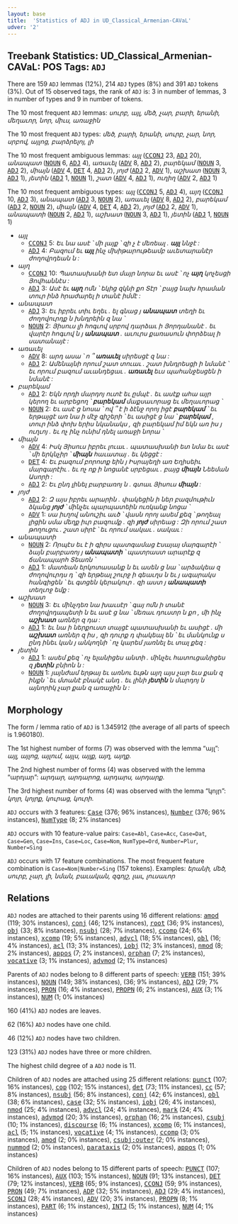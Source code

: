 ```yaml
---
layout: base
title:  'Statistics of ADJ in UD_Classical_Armenian-CAVaL'
udver: '2'
---
```


## Treebank Statistics: UD_Classical_Armenian-CAVaL: POS Tags: `ADJ`

There are 159 `ADJ` lemmas (12%), 214 `ADJ` types (8%) and 391 `ADJ` tokens (3%).
Out of 15 observed tags, the rank of `ADJ` is: 3 in number of lemmas, 3 in number of types and 9 in number of tokens.

The 10 most frequent `ADJ` lemmas: <em>սուրբ, այլ, մեծ, չար, բարի, երանի, մեղաւոր, նոր, միւս, առաջին</em>

The 10 most frequent `ADJ` types:  <em>մեծ, բարի, երանի, սուրբ, չար, նոր, սրբով, այլոց, բարձրելոյ, լի</em>

The 10 most frequent ambiguous lemmas: <em>այլ</em> (<tt><a href="xcl_caval-pos-CCONJ.html">CCONJ</a></tt> 23, <tt><a href="xcl_caval-pos-ADJ.html">ADJ</a></tt> 20), <em>անապատ</em> (<tt><a href="xcl_caval-pos-NOUN.html">NOUN</a></tt> 6, <tt><a href="xcl_caval-pos-ADJ.html">ADJ</a></tt> 4), <em>առաւել</em> (<tt><a href="xcl_caval-pos-ADV.html">ADV</a></tt> 8, <tt><a href="xcl_caval-pos-ADJ.html">ADJ</a></tt> 2), <em>բարեկամ</em> (<tt><a href="xcl_caval-pos-NOUN.html">NOUN</a></tt> 3, <tt><a href="xcl_caval-pos-ADJ.html">ADJ</a></tt> 2), <em>միայն</em> (<tt><a href="xcl_caval-pos-ADV.html">ADV</a></tt> 4, <tt><a href="xcl_caval-pos-DET.html">DET</a></tt> 4, <tt><a href="xcl_caval-pos-ADJ.html">ADJ</a></tt> 2), <em>յոյժ</em> (<tt><a href="xcl_caval-pos-ADJ.html">ADJ</a></tt> 2, <tt><a href="xcl_caval-pos-ADV.html">ADV</a></tt> 1), <em>աշխատ</em> (<tt><a href="xcl_caval-pos-NOUN.html">NOUN</a></tt> 3, <tt><a href="xcl_caval-pos-ADJ.html">ADJ</a></tt> 1), <em>յետին</em> (<tt><a href="xcl_caval-pos-ADJ.html">ADJ</a></tt> 1, <tt><a href="xcl_caval-pos-NOUN.html">NOUN</a></tt> 1), <em>շատ</em> (<tt><a href="xcl_caval-pos-ADV.html">ADV</a></tt> 4, <tt><a href="xcl_caval-pos-ADJ.html">ADJ</a></tt> 1), <em>ուղիղ</em> (<tt><a href="xcl_caval-pos-ADV.html">ADV</a></tt> 2, <tt><a href="xcl_caval-pos-ADJ.html">ADJ</a></tt> 1)

The 10 most frequent ambiguous types:  <em>այլ</em> (<tt><a href="xcl_caval-pos-CCONJ.html">CCONJ</a></tt> 5, <tt><a href="xcl_caval-pos-ADJ.html">ADJ</a></tt> 4), <em>այղ</em> (<tt><a href="xcl_caval-pos-CCONJ.html">CCONJ</a></tt> 10, <tt><a href="xcl_caval-pos-ADJ.html">ADJ</a></tt> 3), <em>անապատ</em> (<tt><a href="xcl_caval-pos-ADJ.html">ADJ</a></tt> 3, <tt><a href="xcl_caval-pos-NOUN.html">NOUN</a></tt> 2), <em>առաւել</em> (<tt><a href="xcl_caval-pos-ADV.html">ADV</a></tt> 8, <tt><a href="xcl_caval-pos-ADJ.html">ADJ</a></tt> 2), <em>բարեկամ</em> (<tt><a href="xcl_caval-pos-ADJ.html">ADJ</a></tt> 2, <tt><a href="xcl_caval-pos-NOUN.html">NOUN</a></tt> 2), <em>միայն</em> (<tt><a href="xcl_caval-pos-ADV.html">ADV</a></tt> 4, <tt><a href="xcl_caval-pos-DET.html">DET</a></tt> 4, <tt><a href="xcl_caval-pos-ADJ.html">ADJ</a></tt> 2), <em>յոյժ</em> (<tt><a href="xcl_caval-pos-ADJ.html">ADJ</a></tt> 2, <tt><a href="xcl_caval-pos-ADV.html">ADV</a></tt> 1), <em>անապատի</em> (<tt><a href="xcl_caval-pos-NOUN.html">NOUN</a></tt> 2, <tt><a href="xcl_caval-pos-ADJ.html">ADJ</a></tt> 1), <em>աշխատ</em> (<tt><a href="xcl_caval-pos-NOUN.html">NOUN</a></tt> 3, <tt><a href="xcl_caval-pos-ADJ.html">ADJ</a></tt> 1), <em>յետին</em> (<tt><a href="xcl_caval-pos-ADJ.html">ADJ</a></tt> 1, <tt><a href="xcl_caval-pos-NOUN.html">NOUN</a></tt> 1)


* <em>այլ</em>
  * <tt><a href="xcl_caval-pos-CCONJ.html">CCONJ</a></tt> 5: <em>Եւ նա ասէ ՝ մի լայք ՝ զի չ է մեռեալ . <b>այլ</b> ննջէ :</em>
  * <tt><a href="xcl_caval-pos-ADJ.html">ADJ</a></tt> 4: <em>Բազում եւ <b>այլ</b> ինչ մխիթարութեամբ աւետարանէր ժողովրդեան ն :</em>
* <em>այղ</em>
  * <tt><a href="xcl_caval-pos-CCONJ.html">CCONJ</a></tt> 10: <em>Պատասխանի ետ մայր նորա եւ ասէ ՝ ոչ <b>այղ</b> կոչեսցի Յովհաննէս :</em>
  * <tt><a href="xcl_caval-pos-ADJ.html">ADJ</a></tt> 3: <em>Ասէ եւ <b>այղ</b> ոմն ՝ եկից զկնի քո Տէր ՝ բայց նախ հրաման տուր ինձ հրաժարել ի տանէ իմմէ :</em>
* <em>անապատ</em>
  * <tt><a href="xcl_caval-pos-ADJ.html">ADJ</a></tt> 3: <em>Եւ իբրեւ տիւ եղեւ . ել գնաց յ <b>անապատ</b> տեղի եւ ժողովուրդք ն խնդրեին զ նա ՝</em>
  * <tt><a href="xcl_caval-pos-NOUN.html">NOUN</a></tt> 2: <em>Յիսուս լի հոգւով սրբով դարձաւ ի Յորդանանէ . եւ վարէր հոգւով ն յ <b>անապատ</b> . աւուրս քառասուն փորձեալ ի սատանայէ :</em>
* <em>առաւել</em>
  * <tt><a href="xcl_caval-pos-ADV.html">ADV</a></tt> 8: <em>արդ ասա ՝ ո ՞ <b>առաւել</b> սիրեսցէ զ նա :</em>
  * <tt><a href="xcl_caval-pos-ADJ.html">ADJ</a></tt> 2: <em>Ամենայնի որում շատ տուաւ . շատ խնդրեսցի ի նմանէ ՝ եւ որում բազում աւանդեցաւ . <b>առաւել</b> եւս պահանջեսցեն ի նմանէ :</em>
* <em>բարեկամ</em>
  * <tt><a href="xcl_caval-pos-ADJ.html">ADJ</a></tt> 2: <em>Եկն որդի մարդոյ ուտէ եւ ըմպէ . եւ ասէք ահա այր կերող եւ արբեցող ՝ <b>բարեկամ</b> մաքսաւորաց եւ մեղաւորաց ՝</em>
  * <tt><a href="xcl_caval-pos-NOUN.html">NOUN</a></tt> 2: <em>Եւ ասէ ց նոսա ՝ ով ՞ է ի ձէնջ որոյ իցէ <b>բարեկամ</b> ՝ եւ երթայցէ առ նա ի մէջ գիշերի ՝ եւ ասիցէ ց նա ՝ <b>բարեկամ</b> , տուր ինձ փոխ երիս նկանակս , զի բարեկամ իմ եկն առ իս յ ուղւոյ . եւ ոչ ինչ ունիմ դնել առաջի նորա ՝</em>
* <em>միայն</em>
  * <tt><a href="xcl_caval-pos-ADV.html">ADV</a></tt> 4: <em>Իսկ Յիսուս իբրեւ լուաւ . պատասխանի ետ նմա եւ ասէ ՝ մի երկնչիր ՝ <b>միայն</b> հաւատայ . եւ կեցցէ :</em>
  * <tt><a href="xcl_caval-pos-DET.html">DET</a></tt> 4: <em>Եւ բազում բորոտք եին յ Իսրայեղի առ Եղիսեիւ մարգարէիւ . եւ ոչ ոք ի նոցանէ սրբեցաւ . բայց <b>միայն</b> Նեեման Ասորի :</em>
  * <tt><a href="xcl_caval-pos-ADJ.html">ADJ</a></tt> 2: <em>Եւ ընդ լինել բարբառոյ ն . գտաւ Յիսուս <b>միայն</b> :</em>
* <em>յոյժ</em>
  * <tt><a href="xcl_caval-pos-ADJ.html">ADJ</a></tt> 2: <em>Զ այս իբրեւ արարին . փակեցին ի ներ բազմութիւն ձկանց <b>յոյժ</b> ՝ մինչեւ պարպատեին ուռկանք նոցա ՝</em>
  * <tt><a href="xcl_caval-pos-ADV.html">ADV</a></tt> 1: <em>սա իւղով անուշիւ աւծ ՝ վասն որոյ ասեմ քեզ ՝ թողեալ լիցին սմա մեղք իւր բազումք . զի <b>յոյժ</b> սիրեաց : Զի որում շատ թողուցու . շատ սիրէ ՝ եւ որում սակաւ . սակաւ :</em>
* <em>անապատի</em>
  * <tt><a href="xcl_caval-pos-NOUN.html">NOUN</a></tt> 2: <em>Որպէս եւ է ի գիրս պատգամաց Էսայայ մարգարէի ՝ ձայն բարբառոյ յ <b>անապատի</b> ՝ պատրաստ արարէք զ ճանապարհ Տեառն ՝</em>
  * <tt><a href="xcl_caval-pos-ADJ.html">ADJ</a></tt> 1: <em>մատեան երկոտասանք ն եւ ասեն ց նա ՝ արձակեա զ ժողովուրդս դ ՝ զի երթեալ շուրջ ի գեաւղս ն եւ յ ագարակս հանգիցեն ՝ եւ գտցեն կերակուր . զի աստ յ <b>անապատի</b> տեղւոջ եմք :</em>
* <em>աշխատ</em>
  * <tt><a href="xcl_caval-pos-NOUN.html">NOUN</a></tt> 3: <em>Եւ մինչդեռ նա խաւսէր ՝ գայ ոմն ի տանէ ժողովրդապետի ն եւ ասէ ց նա ՝ մեռաւ դուստր ն քո , մի ինչ <b>աշխատ</b> առներ զ դա :</em>
  * <tt><a href="xcl_caval-pos-ADJ.html">ADJ</a></tt> 1: <em>եւ նա ի ներքուստ տայցէ պատասխանի եւ ասիցէ . մի <b>աշխատ</b> առներ զ իս , զի դուրք դ փակեալ են ՝ եւ մանկունք ս ընդ ինեւ կան յ անկողնի ՝ ոչ կարեմ յառնել եւ տալ քեզ :</em>
* <em>յետին</em>
  * <tt><a href="xcl_caval-pos-ADJ.html">ADJ</a></tt> 1: <em>ասեմ քեզ ՝ ոչ ելանիցես անտի . մինչեւ հատուցանիցես զ <b>յետին</b> բնիոն ն :</em>
  * <tt><a href="xcl_caval-pos-NOUN.html">NOUN</a></tt> 1: <em>յայնժամ երթայ եւ առնու եւթն այղ այս չար եւս քան զ ինքն ՝ եւ մտանէ բնակէ անդ . եւ լինի <b>յետին</b> ն մարդոյ ն այնորիկ չար քան զ առաջին ն :</em>

## Morphology

The form / lemma ratio of `ADJ` is 1.345912 (the average of all parts of speech is 1.960180).

The 1st highest number of forms (7) was observed with the lemma “այլ”: <em>այլ, այլոց, այլում, այլս, այլք, այղ, այղք</em>.

The 2nd highest number of forms (4) was observed with the lemma “արդար”: <em>արդար, արդարոց, արդարս, արդարք</em>.

The 3rd highest number of forms (4) was observed with the lemma “կոյր”: <em>կոյր, կոյրք, կուրաց, կուրի</em>.

`ADJ` occurs with 3 features: <tt><a href="xcl_caval-feat-Case.html">Case</a></tt> (376; 96% instances), <tt><a href="xcl_caval-feat-Number.html">Number</a></tt> (376; 96% instances), <tt><a href="xcl_caval-feat-NumType.html">NumType</a></tt> (8; 2% instances)

`ADJ` occurs with 10 feature-value pairs: `Case=Abl`, `Case=Acc`, `Case=Dat`, `Case=Gen`, `Case=Ins`, `Case=Loc`, `Case=Nom`, `NumType=Ord`, `Number=Plur`, `Number=Sing`

`ADJ` occurs with 17 feature combinations.
The most frequent feature combination is `Case=Nom|Number=Sing` (157 tokens).
Examples: <em>երանի, մեծ, սուրբ, չար, լի, նման, բաւական, զգոյշ, լաւ, լուսաւոր</em>


## Relations

`ADJ` nodes are attached to their parents using 16 different relations: <tt><a href="xcl_caval-dep-amod.html">amod</a></tt> (119; 30% instances), <tt><a href="xcl_caval-dep-conj.html">conj</a></tt> (46; 12% instances), <tt><a href="xcl_caval-dep-root.html">root</a></tt> (36; 9% instances), <tt><a href="xcl_caval-dep-obj.html">obj</a></tt> (33; 8% instances), <tt><a href="xcl_caval-dep-nsubj.html">nsubj</a></tt> (28; 7% instances), <tt><a href="xcl_caval-dep-ccomp.html">ccomp</a></tt> (24; 6% instances), <tt><a href="xcl_caval-dep-xcomp.html">xcomp</a></tt> (19; 5% instances), <tt><a href="xcl_caval-dep-advcl.html">advcl</a></tt> (18; 5% instances), <tt><a href="xcl_caval-dep-obl.html">obl</a></tt> (16; 4% instances), <tt><a href="xcl_caval-dep-acl.html">acl</a></tt> (13; 3% instances), <tt><a href="xcl_caval-dep-iobj.html">iobj</a></tt> (12; 3% instances), <tt><a href="xcl_caval-dep-nmod.html">nmod</a></tt> (8; 2% instances), <tt><a href="xcl_caval-dep-appos.html">appos</a></tt> (7; 2% instances), <tt><a href="xcl_caval-dep-orphan.html">orphan</a></tt> (7; 2% instances), <tt><a href="xcl_caval-dep-vocative.html">vocative</a></tt> (3; 1% instances), <tt><a href="xcl_caval-dep-advmod.html">advmod</a></tt> (2; 1% instances)

Parents of `ADJ` nodes belong to 8 different parts of speech: <tt><a href="xcl_caval-pos-VERB.html">VERB</a></tt> (151; 39% instances), <tt><a href="xcl_caval-pos-NOUN.html">NOUN</a></tt> (149; 38% instances),  (36; 9% instances), <tt><a href="xcl_caval-pos-ADJ.html">ADJ</a></tt> (29; 7% instances), <tt><a href="xcl_caval-pos-PRON.html">PRON</a></tt> (16; 4% instances), <tt><a href="xcl_caval-pos-PROPN.html">PROPN</a></tt> (6; 2% instances), <tt><a href="xcl_caval-pos-AUX.html">AUX</a></tt> (3; 1% instances), <tt><a href="xcl_caval-pos-NUM.html">NUM</a></tt> (1; 0% instances)

160 (41%) `ADJ` nodes are leaves.

62 (16%) `ADJ` nodes have one child.

46 (12%) `ADJ` nodes have two children.

123 (31%) `ADJ` nodes have three or more children.

The highest child degree of a `ADJ` node is 11.

Children of `ADJ` nodes are attached using 25 different relations: <tt><a href="xcl_caval-dep-punct.html">punct</a></tt> (107; 16% instances), <tt><a href="xcl_caval-dep-cop.html">cop</a></tt> (102; 15% instances), <tt><a href="xcl_caval-dep-det.html">det</a></tt> (73; 11% instances), <tt><a href="xcl_caval-dep-cc.html">cc</a></tt> (57; 8% instances), <tt><a href="xcl_caval-dep-nsubj.html">nsubj</a></tt> (56; 8% instances), <tt><a href="xcl_caval-dep-conj.html">conj</a></tt> (42; 6% instances), <tt><a href="xcl_caval-dep-obl.html">obl</a></tt> (38; 6% instances), <tt><a href="xcl_caval-dep-case.html">case</a></tt> (32; 5% instances), <tt><a href="xcl_caval-dep-iobj.html">iobj</a></tt> (26; 4% instances), <tt><a href="xcl_caval-dep-nmod.html">nmod</a></tt> (25; 4% instances), <tt><a href="xcl_caval-dep-advcl.html">advcl</a></tt> (24; 4% instances), <tt><a href="xcl_caval-dep-mark.html">mark</a></tt> (24; 4% instances), <tt><a href="xcl_caval-dep-advmod.html">advmod</a></tt> (20; 3% instances), <tt><a href="xcl_caval-dep-orphan.html">orphan</a></tt> (16; 2% instances), <tt><a href="xcl_caval-dep-csubj.html">csubj</a></tt> (10; 1% instances), <tt><a href="xcl_caval-dep-discourse.html">discourse</a></tt> (6; 1% instances), <tt><a href="xcl_caval-dep-xcomp.html">xcomp</a></tt> (6; 1% instances), <tt><a href="xcl_caval-dep-acl.html">acl</a></tt> (5; 1% instances), <tt><a href="xcl_caval-dep-vocative.html">vocative</a></tt> (4; 1% instances), <tt><a href="xcl_caval-dep-ccomp.html">ccomp</a></tt> (3; 0% instances), <tt><a href="xcl_caval-dep-amod.html">amod</a></tt> (2; 0% instances), <tt><a href="xcl_caval-dep-csubj-outer.html">csubj:outer</a></tt> (2; 0% instances), <tt><a href="xcl_caval-dep-nummod.html">nummod</a></tt> (2; 0% instances), <tt><a href="xcl_caval-dep-parataxis.html">parataxis</a></tt> (2; 0% instances), <tt><a href="xcl_caval-dep-appos.html">appos</a></tt> (1; 0% instances)

Children of `ADJ` nodes belong to 15 different parts of speech: <tt><a href="xcl_caval-pos-PUNCT.html">PUNCT</a></tt> (107; 16% instances), <tt><a href="xcl_caval-pos-AUX.html">AUX</a></tt> (103; 15% instances), <tt><a href="xcl_caval-pos-NOUN.html">NOUN</a></tt> (91; 13% instances), <tt><a href="xcl_caval-pos-DET.html">DET</a></tt> (79; 12% instances), <tt><a href="xcl_caval-pos-VERB.html">VERB</a></tt> (65; 9% instances), <tt><a href="xcl_caval-pos-CCONJ.html">CCONJ</a></tt> (59; 9% instances), <tt><a href="xcl_caval-pos-PRON.html">PRON</a></tt> (49; 7% instances), <tt><a href="xcl_caval-pos-ADP.html">ADP</a></tt> (32; 5% instances), <tt><a href="xcl_caval-pos-ADJ.html">ADJ</a></tt> (29; 4% instances), <tt><a href="xcl_caval-pos-SCONJ.html">SCONJ</a></tt> (28; 4% instances), <tt><a href="xcl_caval-pos-ADV.html">ADV</a></tt> (20; 3% instances), <tt><a href="xcl_caval-pos-PROPN.html">PROPN</a></tt> (8; 1% instances), <tt><a href="xcl_caval-pos-PART.html">PART</a></tt> (6; 1% instances), <tt><a href="xcl_caval-pos-INTJ.html">INTJ</a></tt> (5; 1% instances), <tt><a href="xcl_caval-pos-NUM.html">NUM</a></tt> (4; 1% instances)

